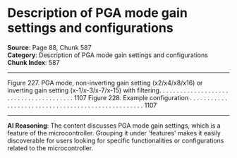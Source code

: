 # Description of PGA mode gain settings and configurations

**Source**: Page 88, Chunk 587  
**Category**: Description of PGA mode gain settings and configurations  
**Chunk Index**: 587

---

Figure 227. PGA mode, non-inverting gain setting (x2/x4/x8/x16) or inverting gain
setting (x-1/x-3/x-7/x-15) with filtering. . . . . . . . . . . . . . . . . . . . . . . . . . . . . . . . . . . . . . . 1107
Figure 228. Example configuration . . . . . . . . . . . . . . . . . . . . . . . . . . . . . . . . . . . . . . . . . . . . . . . . . . 1107

---

**AI Reasoning**: The content discusses PGA mode gain settings, which is a feature of the microcontroller. Grouping it under 'features' makes it easily discoverable for users looking for specific functionalities or configurations related to the microcontroller.
